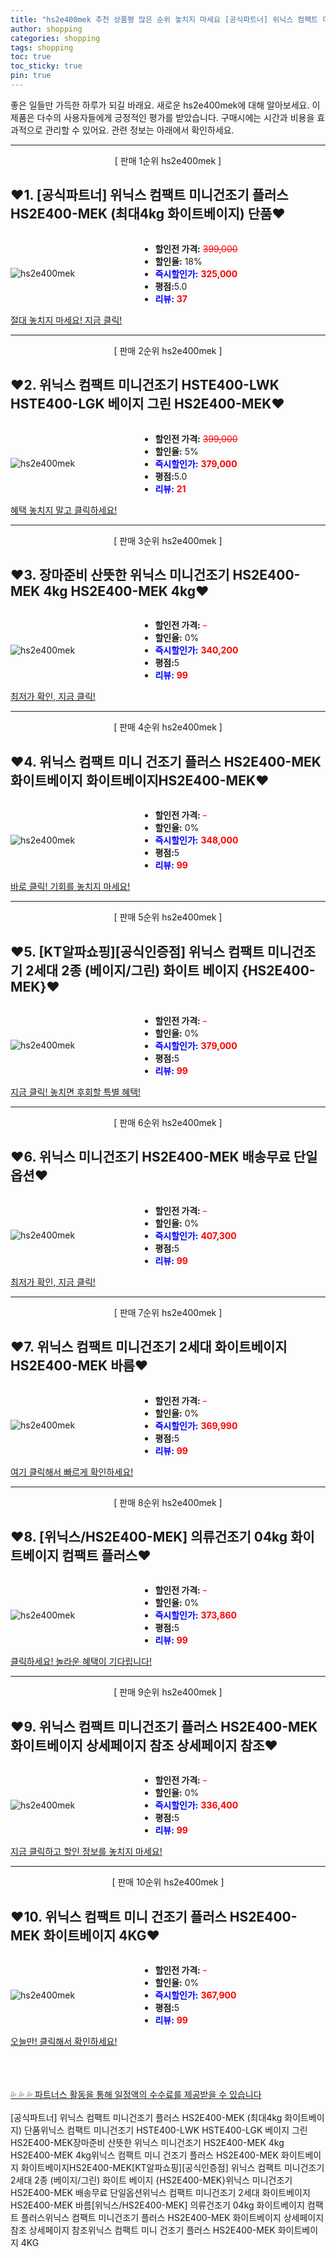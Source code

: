 ```yaml
---
title: "hs2e400mek 추천 상품평 많은 순위 놓치지 마세요 [공식파트너] 위닉스 컴팩트 미니건조기 플러스"
author: shopping
categories: shopping
tags: shopping
toc: true
toc_sticky: true
pin: true
---
```

좋은 일들만 가득한 하루가 되길 바래요. 새로운 hs2e400mek에 대해 알아보세요. 이 제품은 다수의 사용자들에게 긍정적인 평가를 받았습니다. 구매시에는 시간과 비용을 효과적으로 관리할 수 있어요. 관련 정보는 아래에서 확인하세요.

---
<p class="toplist" style="margin: 0 auto; display: block; width: fit-content;">[ 판매 1순위 hs2e400mek ]</p>

<h2><strong>❤️1. [공식파트너] 위닉스 컴팩트 미니건조기 플러스 HS2E400-MEK (최대4kg 화이트베이지) 단품❤️</strong></h2>

<div style="display: flex; align-items: center;">
    <div style="flex: 0.4;">
        <img src="https://thumbnail9.coupangcdn.com/thumbnails/remote/230x230ex/image/vendor_inventory/8df6/8ee798d8dac9e8fb26d33e99f12fc9a15758b2d979c250e6025f0130d066.jpg" alt="hs2e400mek" style="max-width: 100%;">
    </div>
    <div style="flex: 0.6; margin-left: 10px;">
        <ul>
            <li><strong>할인전 가격:</strong> <del style="color: red;">399,000</del></li>
            <li><strong>할인율:</strong> 18%</li>
            <li><span style='color:blue'><strong>즉시할인가:</strong></span> <span style='color:red'><strong>325,000</strong></span></li>
            <li><strong>평점:</strong>5.0</li>
            <li><span style='color:blue'><strong>리뷰:</strong></span> <span style='color:red'><strong>37</strong></span></li>
        </ul>
    </div>
</div>
<div class="center">
    <a href="https://William4Davisa.github.io?lptag=AF9450613&subid=githubio&pageKey=8225565023&traceid=V0-153&itemId=23655193011&vendorItemId=85628439554" class="myButton">
        절대 놓치지 마세요! 지금 클릭!
    </a>
</div>


---
<p class="toplist" style="margin: 0 auto; display: block; width: fit-content;">[ 판매 2순위 hs2e400mek ]</p>

<h2><strong>❤️2. 위닉스 컴팩트 미니건조기 HSTE400-LWK HSTE400-LGK 베이지 그린 HS2E400-MEK❤️</strong></h2>

<div style="display: flex; align-items: center;">
    <div style="flex: 0.4;">
        <img src="https://thumbnail9.coupangcdn.com/thumbnails/remote/230x230ex/image/vendor_inventory/eae2/77ab8565cd010ca4226affd82d254cc3f6cc0b9042ac03faf98a277cd56d.jpg" alt="hs2e400mek" style="max-width: 100%;">
    </div>
    <div style="flex: 0.6; margin-left: 10px;">
        <ul>
            <li><strong>할인전 가격:</strong> <del style="color: red;">399,000</del></li>
            <li><strong>할인율:</strong> 5%</li>
            <li><span style='color:blue'><strong>즉시할인가:</strong></span> <span style='color:red'><strong>379,000</strong></span></li>
            <li><strong>평점:</strong>5.0</li>
            <li><span style='color:blue'><strong>리뷰:</strong></span> <span style='color:red'><strong>21</strong></span></li>
        </ul>
    </div>
</div>
<div class="center">
    <a href="https://William4Davisa.github.io?lptag=AF9450613&subid=githubio&pageKey=6731277394&traceid=V0-153&itemId=18839392253&vendorItemId=85969132667" class="myButton">
        혜택 놓치지 말고 클릭하세요!
    </a>
</div>


---
<p class="toplist" style="margin: 0 auto; display: block; width: fit-content;">[ 판매 3순위 hs2e400mek ]</p>

<h2><strong>❤️3. 장마준비 산뜻한 위닉스 미니건조기 HS2E400-MEK 4kg HS2E400-MEK  4kg❤️</strong></h2>

<div style="display: flex; align-items: center;">
    <div style="flex: 0.4;">
        <img src="https://thumbnail8.coupangcdn.com/thumbnails/remote/230x230ex/image/vendor_inventory/24ab/461cc8a444eb66f059db4c21c31a26fe13924651345136ca0f1fe42d0d0e.png" alt="hs2e400mek" style="max-width: 100%;">
    </div>
    <div style="flex: 0.6; margin-left: 10px;">
        <ul>
            <li><strong>할인전 가격:</strong> <del style="color: red;">-</del></li>
            <li><strong>할인율:</strong> 0%</li>
            <li><span style='color:blue'><strong>즉시할인가:</strong></span> <span style='color:red'><strong>340,200</strong></span></li>
            <li><strong>평점:</strong>5</li>
            <li><span style='color:blue'><strong>리뷰:</strong></span> <span style='color:red'><strong>99</strong></span></li>
        </ul>
    </div>
</div>
<div class="center">
    <a href="https://William4Davisa.github.io?lptag=AF9450613&subid=githubio&pageKey=8181170019&traceid=V0-153&itemId=23390853583&vendorItemId=90418618967" class="myButton">
        최저가 확인, 지금 클릭!
    </a>
</div>


---
<p class="toplist" style="margin: 0 auto; display: block; width: fit-content;">[ 판매 4순위 hs2e400mek ]</p>

<h2><strong>❤️4. 위닉스 컴팩트 미니 건조기 플러스 HS2E400-MEK 화이트베이지 화이트베이지HS2E400-MEK❤️</strong></h2>

<div style="display: flex; align-items: center;">
    <div style="flex: 0.4;">
        <img src="https://thumbnail6.coupangcdn.com/thumbnails/remote/230x230ex/image/vendor_inventory/10b6/16476895901afb5f5fbe8bda3c257a3eed231845e8581db0bf81a516fcc8.jpg" alt="hs2e400mek" style="max-width: 100%;">
    </div>
    <div style="flex: 0.6; margin-left: 10px;">
        <ul>
            <li><strong>할인전 가격:</strong> <del style="color: red;">-</del></li>
            <li><strong>할인율:</strong> 0%</li>
            <li><span style='color:blue'><strong>즉시할인가:</strong></span> <span style='color:red'><strong>348,000</strong></span></li>
            <li><strong>평점:</strong>5</li>
            <li><span style='color:blue'><strong>리뷰:</strong></span> <span style='color:red'><strong>99</strong></span></li>
        </ul>
    </div>
</div>
<div class="center">
    <a href="https://William4Davisa.github.io?lptag=AF9450613&subid=githubio&pageKey=7807491659&traceid=V0-153&itemId=21164526914&vendorItemId=88474301761" class="myButton">
        바로 클릭! 기회를 놓치지 마세요!
    </a>
</div>


---
<p class="toplist" style="margin: 0 auto; display: block; width: fit-content;">[ 판매 5순위 hs2e400mek ]</p>

<h2><strong>❤️5. [KT알파쇼핑][공식인증점] 위닉스 컴팩트 미니건조기 2세대 2종 (베이지/그린) 화이트 베이지 {HS2E400-MEK}❤️</strong></h2>

<div style="display: flex; align-items: center;">
    <div style="flex: 0.4;">
        <img src="https://thumbnail10.coupangcdn.com/thumbnails/remote/230x230ex/image/vendor_inventory/cb26/dac8adf5494b66b1647c86715d82ca27f2d53e4530d566131d934a975d5d.jpg" alt="hs2e400mek" style="max-width: 100%;">
    </div>
    <div style="flex: 0.6; margin-left: 10px;">
        <ul>
            <li><strong>할인전 가격:</strong> <del style="color: red;">-</del></li>
            <li><strong>할인율:</strong> 0%</li>
            <li><span style='color:blue'><strong>즉시할인가:</strong></span> <span style='color:red'><strong>379,000</strong></span></li>
            <li><strong>평점:</strong>5</li>
            <li><span style='color:blue'><strong>리뷰:</strong></span> <span style='color:red'><strong>99</strong></span></li>
        </ul>
    </div>
</div>
<div class="center">
    <a href="https://William4Davisa.github.io?lptag=AF9450613&subid=githubio&pageKey=8059610932&traceid=V0-153&itemId=22635298460&vendorItemId=89676453590" class="myButton">
        지금 클릭! 놓치면 후회할 특별 혜택!
    </a>
</div>


---
<p class="toplist" style="margin: 0 auto; display: block; width: fit-content;">[ 판매 6순위 hs2e400mek ]</p>

<h2><strong>❤️6. 위닉스 미니건조기 HS2E400-MEK 배송무료 단일옵션❤️</strong></h2>

<div style="display: flex; align-items: center;">
    <div style="flex: 0.4;">
        <img src="https://thumbnail9.coupangcdn.com/thumbnails/remote/230x230ex/image/vendor_inventory/e630/6303226e6a95789cbe72e832dc8d5455c2621be285b1af56b7b4946abb2f.jpg" alt="hs2e400mek" style="max-width: 100%;">
    </div>
    <div style="flex: 0.6; margin-left: 10px;">
        <ul>
            <li><strong>할인전 가격:</strong> <del style="color: red;">-</del></li>
            <li><strong>할인율:</strong> 0%</li>
            <li><span style='color:blue'><strong>즉시할인가:</strong></span> <span style='color:red'><strong>407,300</strong></span></li>
            <li><strong>평점:</strong>5</li>
            <li><span style='color:blue'><strong>리뷰:</strong></span> <span style='color:red'><strong>99</strong></span></li>
        </ul>
    </div>
</div>
<div class="center">
    <a href="https://William4Davisa.github.io?lptag=AF9450613&subid=githubio&pageKey=8120975362&traceid=V0-153&itemId=23035426003&vendorItemId=90122737128" class="myButton">
        최저가 확인, 지금 클릭!
    </a>
</div>


---
<p class="toplist" style="margin: 0 auto; display: block; width: fit-content;">[ 판매 7순위 hs2e400mek ]</p>

<h2><strong>❤️7. 위닉스 컴팩트 미니건조기 2세대 화이트베이지 HS2E400-MEK 바름❤️</strong></h2>

<div style="display: flex; align-items: center;">
    <div style="flex: 0.4;">
        <img src="https://thumbnail8.coupangcdn.com/thumbnails/remote/230x230ex/image/vendor_inventory/0c57/8f01a98b2f36739665e885440a1288c42afcfa6785180e7e9dac5793b08f.jpg" alt="hs2e400mek" style="max-width: 100%;">
    </div>
    <div style="flex: 0.6; margin-left: 10px;">
        <ul>
            <li><strong>할인전 가격:</strong> <del style="color: red;">-</del></li>
            <li><strong>할인율:</strong> 0%</li>
            <li><span style='color:blue'><strong>즉시할인가:</strong></span> <span style='color:red'><strong>369,990</strong></span></li>
            <li><strong>평점:</strong>5</li>
            <li><span style='color:blue'><strong>리뷰:</strong></span> <span style='color:red'><strong>99</strong></span></li>
        </ul>
    </div>
</div>
<div class="center">
    <a href="https://William4Davisa.github.io?lptag=AF9450613&subid=githubio&pageKey=8118754760&traceid=V0-153&itemId=23020778440&vendorItemId=90054560123" class="myButton">
        여기 클릭해서 빠르게 확인하세요!
    </a>
</div>


---
<p class="toplist" style="margin: 0 auto; display: block; width: fit-content;">[ 판매 8순위 hs2e400mek ]</p>

<h2><strong>❤️8. [위닉스/HS2E400-MEK] 의류건조기 04kg 화이트베이지 컴팩트 플러스❤️</strong></h2>

<div style="display: flex; align-items: center;">
    <div style="flex: 0.4;">
        <img src="https://thumbnail7.coupangcdn.com/thumbnails/remote/230x230ex/image/vendor_inventory/fc99/6e074c4a7fd654252453ab2adb8f2ea1f5c20637c7d551fac644c1a5be5d.jpg" alt="hs2e400mek" style="max-width: 100%;">
    </div>
    <div style="flex: 0.6; margin-left: 10px;">
        <ul>
            <li><strong>할인전 가격:</strong> <del style="color: red;">-</del></li>
            <li><strong>할인율:</strong> 0%</li>
            <li><span style='color:blue'><strong>즉시할인가:</strong></span> <span style='color:red'><strong>373,860</strong></span></li>
            <li><strong>평점:</strong>5</li>
            <li><span style='color:blue'><strong>리뷰:</strong></span> <span style='color:red'><strong>99</strong></span></li>
        </ul>
    </div>
</div>
<div class="center">
    <a href="https://William4Davisa.github.io?lptag=AF9450613&subid=githubio&pageKey=7297519348&traceid=V0-153&itemId=18665994344&vendorItemId=85800469173" class="myButton">
        클릭하세요! 놀라운 혜택이 기다립니다!
    </a>
</div>


---
<p class="toplist" style="margin: 0 auto; display: block; width: fit-content;">[ 판매 9순위 hs2e400mek ]</p>

<h2><strong>❤️9. 위닉스 컴팩트 미니건조기 플러스 HS2E400-MEK 화이트베이지 상세페이지 참조 상세페이지 참조❤️</strong></h2>

<div style="display: flex; align-items: center;">
    <div style="flex: 0.4;">
        <img src="https://thumbnail7.coupangcdn.com/thumbnails/remote/230x230ex/image/vendor_inventory/1888/a70565bb8a65b756d30f5bdc67a008b1b0c1be239d63ae6767dfd5c91c04.jpg" alt="hs2e400mek" style="max-width: 100%;">
    </div>
    <div style="flex: 0.6; margin-left: 10px;">
        <ul>
            <li><strong>할인전 가격:</strong> <del style="color: red;">-</del></li>
            <li><strong>할인율:</strong> 0%</li>
            <li><span style='color:blue'><strong>즉시할인가:</strong></span> <span style='color:red'><strong>336,400</strong></span></li>
            <li><strong>평점:</strong>5</li>
            <li><span style='color:blue'><strong>리뷰:</strong></span> <span style='color:red'><strong>99</strong></span></li>
        </ul>
    </div>
</div>
<div class="center">
    <a href="https://William4Davisa.github.io?lptag=AF9450613&subid=githubio&pageKey=7616553026&traceid=V0-153&itemId=20183714939&vendorItemId=87733169853" class="myButton">
        지금 클릭하고 할인 정보를 놓치지 마세요!
    </a>
</div>


---
<p class="toplist" style="margin: 0 auto; display: block; width: fit-content;">[ 판매 10순위 hs2e400mek ]</p>

<h2><strong>❤️10. 위닉스 컴팩트 미니 건조기 플러스 HS2E400-MEK 화이트베이지 4KG❤️</strong></h2>

<div style="display: flex; align-items: center;">
    <div style="flex: 0.4;">
        <img src="https://thumbnail10.coupangcdn.com/thumbnails/remote/230x230ex/image/vendor_inventory/7673/60a296eb1265cb286204d0b8ad35d61893a86336435000f6f89331ee6fce.png" alt="hs2e400mek" style="max-width: 100%;">
    </div>
    <div style="flex: 0.6; margin-left: 10px;">
        <ul>
            <li><strong>할인전 가격:</strong> <del style="color: red;">-</del></li>
            <li><strong>할인율:</strong> 0%</li>
            <li><span style='color:blue'><strong>즉시할인가:</strong></span> <span style='color:red'><strong>367,900</strong></span></li>
            <li><strong>평점:</strong>5</li>
            <li><span style='color:blue'><strong>리뷰:</strong></span> <span style='color:red'><strong>99</strong></span></li>
        </ul>
    </div>
</div>
<div class="center">
    <a href="https://William4Davisa.github.io?lptag=AF9450613&subid=githubio&pageKey=7370217019&traceid=V0-153&itemId=19010358216&vendorItemId=86135072325" class="myButton">
        오늘만! 클릭해서 확인하세요!
    </a>
</div>

<br><br><br>[💦 💦 💦 파트너스 활동을 통해 일정액의 수수료를 제공받을 수 있습니다](https://link.coupang.com/a/bcpT2c)<br><br>[공식파트너] 위닉스 컴팩트 미니건조기 플러스 HS2E400-MEK (최대4kg 화이트베이지) 단품위닉스 컴팩트 미니건조기 HSTE400-LWK HSTE400-LGK 베이지 그린 HS2E400-MEK장마준비 산뜻한 위닉스 미니건조기 HS2E400-MEK 4kg HS2E400-MEK  4kg위닉스 컴팩트 미니 건조기 플러스 HS2E400-MEK 화이트베이지 화이트베이지HS2E400-MEK[KT알파쇼핑][공식인증점] 위닉스 컴팩트 미니건조기 2세대 2종 (베이지/그린) 화이트 베이지 {HS2E400-MEK}위닉스 미니건조기 HS2E400-MEK 배송무료 단일옵션위닉스 컴팩트 미니건조기 2세대 화이트베이지 HS2E400-MEK 바름[위닉스/HS2E400-MEK] 의류건조기 04kg 화이트베이지 컴팩트 플러스위닉스 컴팩트 미니건조기 플러스 HS2E400-MEK 화이트베이지 상세페이지 참조 상세페이지 참조위닉스 컴팩트 미니 건조기 플러스 HS2E400-MEK 화이트베이지 4KG